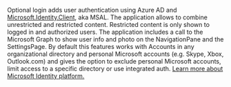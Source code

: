 Optional login adds user authentication using Azure AD and [Microsoft.Identity.Client](https://www.nuget.org/packages/Microsoft.Identity.Client), aka MSAL.
The application allows to combine unrestricted and restricted content. Restricted content is only shown to logged in and authorized users.
The application includes a call to the Microsoft Graph to show user info and photo on the NavigationPane and the SettingsPage.
By default this features works with Accounts in any organizational directory and personal Microsoft accounts (e.g. Skype, Xbox, Outlook.com) and gives the option to exclude personal Microsoft accounts, limit access to a specific directory or use integrated auth.
[Learn more about Microsoft Identity platform.](https://docs.microsoft.com/azure/active-directory/develop/v2-overview)